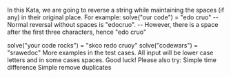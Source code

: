 In this Kata, we are going to reverse a string while maintaining the spaces (if any) in their original place.
For example:
solve("our code") = "edo cruo"
-- Normal reversal without spaces is "edocruo". 
-- However, there is a space after the first three characters, hence "edo cruo"

solve("your code rocks") = "skco redo cruoy"
solve("codewars") = "srawedoc"
More examples in the test cases. All input will be lower case letters and in some cases spaces.
Good luck!
Please also try:
Simple time difference
Simple remove duplicates
